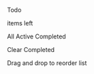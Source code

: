 Todo

  <!-- Add dynamic number --> items left

All
Active
Completed

Clear Completed

Drag and drop to reorder list
